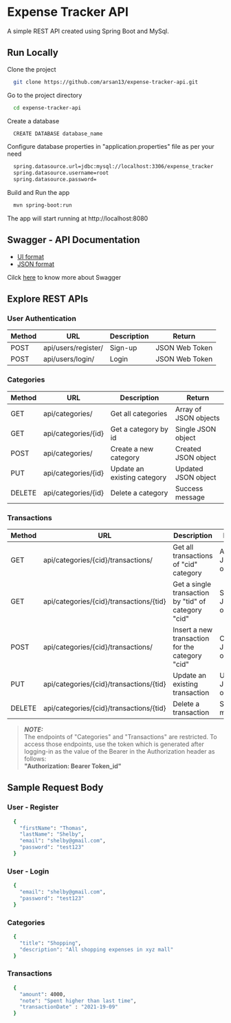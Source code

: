 
# Expense Tracker API

A simple REST API created using Spring Boot and MySql.

## Run Locally

Clone the project

```bash
  git clone https://github.com/arsan13/expense-tracker-api.git
```

Go to the project directory

```bash
  cd expense-tracker-api
```

Create a database

```bash
  CREATE DATABASE database_name
```

Configure database properties in "application.properties" file as per your need

```bash
  spring.datasource.url=jdbc:mysql://localhost:3306/expense_tracker
  spring.datasource.username=root
  spring.datasource.password=
```

Build and Run the app

```bash
  mvn spring-boot:run
```

The app will start running at http://localhost:8080


## Swagger - API Documentation
- [UI format](https://expense-tracker-api-fm78.onrender.com/swagger-ui.html) 
- [JSON format](https://expense-tracker-api-fm78.onrender.com/v2/api-docs)

Cilck [here](https://swagger.io/) to know more about Swagger

## Explore REST APIs
  
### User Authentication

| Method        |         URL        | Description   | Return          |      
| ------------- | ------------------ | ------------- | --------------- |
| POST          | api/users/register/ | Sign-up       | JSON Web Token  |
| POST          | api/users/login/    | Login         | JSON Web Token  |               

### Categories

| Method        |         URL        | Description   | Return          |      
| --- | --- | --- | --- |
| GET | api/categories/ | Get all categories | Array of JSON objects |
| GET | api/categories/{id} | Get a category by id | Single JSON object |            
| POST | api/categories/ | Create a new category | Created JSON object |
| PUT | api/categories/{id} | Update an existing category | Updated JSON object |
| DELETE | api/categories/{id} | Delete a category | Success message |

### Transactions

| Method        |         URL        | Description   | Return          |      
| --- | --- | --- | --- |
| GET | api/categories/{cid}/transactions/ | Get all transactions of "cid" category | Array of JSON objects |
| GET | api/categories/{cid}/transactions/{tid} | Get a single transaction by "tid" of category "cid" | Single JSON object |            
| POST | api/categories/{cid}/transactions/ | Insert a new transaction for the category "cid" | Created JSON object |
| PUT | api/categories/{cid}/transactions/{tid} | Update an existing transaction | Updated JSON object |
| DELETE | api/categories/{cid}/transactions/{tid} | Delete a transaction | Success message |

> **_NOTE:_**  
The endpoints of "Categories" and "Transactions" are restricted. To access those endpoints, use the token which is generated after logging-in as the value of the Bearer in the Authorization header as follows:  
**"Authorization: Bearer Token_id"**

## Sample Request Body

### User - Register
```bash
  {
    "firstName": "Thomas",
    "lastName": "Shelby",
    "email": "shelby@gmail.com",
    "password": "test123"
  }
```
### User - Login
```bash
  {
    "email": "shelby@gmail.com",
    "password": "test123"
  }
```

### Categories
```bash
  {
    "title": "Shopping",
    "description": "All shopping expenses in xyz mall"
  }
```

### Transactions
```bash
  {
    "amount": 4000,
    "note": "Spent higher than last time",
    "transactionDate" : "2021-19-09"
  }
```

